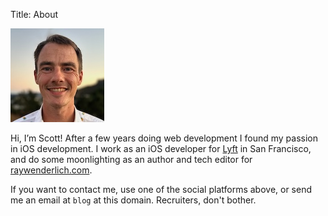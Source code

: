 Title: About

<img src="/images/me.jpg" id="me">

Hi, I’m Scott! After a few years doing web development I found my passion in iOS development. I work as an iOS developer for [Lyft](http://lyft.com) in San Francisco, and do some moonlighting as an author and tech editor for [raywenderlich.com](http://raywenderlich.com).

If you want to contact me, use one of the social platforms above, or send me an email at `blog` at this domain. Recruiters, don't bother.
